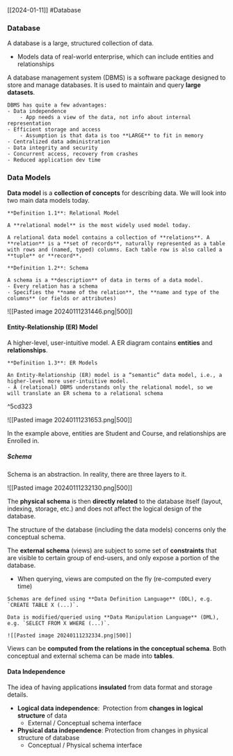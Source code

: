 [[2024-01-11]] #Database

### Database
A database is a large, structured collection of data.
- Models data of real-world enterprise, which can include entities and relationships

A database management system (DBMS) is a software package designed to store and manage databases. It is used to maintain and query **large datasets**.

```ad-summary
DBMS has quite a few advantages:
- Data independence
	- App needs a view of the data, not info about internal representation
- Efficient storage and access
	- Assumption is that data is too **LARGE** to fit in memory
- Centralized data administration
- Data integrity and security
- Concurrent access, recovery from crashes
- Reduced application dev time
```

### Data Models
**Data model** is a **collection of concepts** for describing data. We will look into two main data models today.

```ad-important
**Definition 1.1**: Relational Model

A **relational model** is the most widely used model today.

A relational data model contains a collection of **relations**. A **relation** is a **set of records**, naturally represented as a table with rows and (named, typed) columns. Each table row is also called a **tuple** or **record**.
```

```ad-important
**Definition 1.2**: Schema 

A schema is a **description** of data in terms of a data model.
- Every relation has a schema
- Specifies the **name of the relation**, the **name and type of the columns** (or fields or attributes)
```

![[Pasted image 20240111231446.png|500]]

#### Entity-Relationship (ER) Model
A higher-level, user-intuitive model. A ER diagram contains **entities** and **relationships**.

```ad-important
**Definition 1.3**: ER Models 

An Entity-Relationship (ER) model is a “semantic” data model, i.e., a higher-level more user-intuitive model.
- A (relational) DBMS understands only the relational model, so we will translate an ER schema to a relational schema
```

^5cd323

![[Pasted image 20240111231653.png|500]]

In the example above, entities are Student and Course, and relationships are Enrolled in.

##### Schema
Schema is an abstraction. In reality, there are three layers to it.

![[Pasted image 20240111232130.png|500]]

The **physical schema** is then **directly related** to the database itself (layout, indexing, storage, etc.) and does not affect the logical design of the database.

The structure of the database (including the data models) concerns only the conceptual schema.

The **external schema** (views) are subject to some set of **constraints** that are visible to certain group of end-users, and only expose a portion of the database.
- When querying, views are computed on the fly (re-computed every time)

```ad-note
Schemas are defined using **Data Definition Language** (DDL), e.g. `CREATE TABLE X (...)`.

Data is modified/queried using **Data Manipulation Language** (DML), e.g. `SELECT FROM X WHERE (...)`.
```

```ad-example
![[Pasted image 20240111232334.png|500]]
```

Views can be **computed from the relations in the conceptual schema**. Both conceptual and external schema can be made into **tables**.

#### Data Independence 
The idea of having applications **insulated** from data format and storage details.
- **Logical data independence**:  Protection from **changes in logical structure** of data
	- External / Conceptual schema interface
- **Physical data independence**: Protection from changes in physical structure of database
	- Conceptual / Physical schema interface